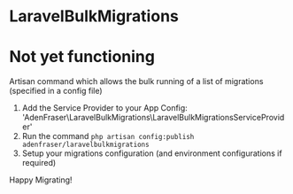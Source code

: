 # LaravelBulkMigrations

# Not yet functioning

Artisan command which allows the bulk running of a list of migrations (specified in a config file)

1. Add the Service Provider to your App Config: 'AdenFraser\LaravelBulkMigrations\LaravelBulkMigrationsServiceProvider'
2. Run the command `php artisan config:publish adenfraser/laravelbulkmigrations`
3. Setup your migrations configuration (and environment configurations if required)

Happy Migrating!